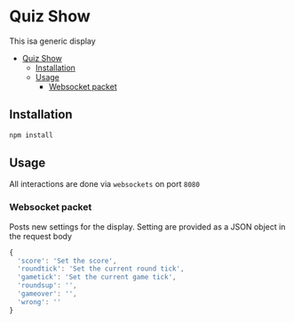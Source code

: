 # Quiz Show

This isa generic display

- [Quiz Show](#quiz-show)
  - [Installation](#installation)
  - [Usage](#usage)
    - [Websocket packet](#websocket-packet)

## Installation

``` bash
npm install
```

## Usage

All interactions are done via `websockets` on port `8080`

### Websocket packet

Posts new settings for the display. Setting are provided as a JSON object in the request body

```javascript
{
  'score': 'Set the score',
  'roundtick': 'Set the current round tick',
  'gametick': 'Set the current game tick',
  'roundsup': '',
  'gameover': '',
  'wrong': ''
}
```
